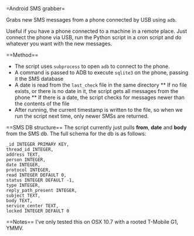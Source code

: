 =Android SMS grabber=

Grabs new SMS messages from a phone connected by USB using `adb`.

Useful if you have a phone connected to a machine in a remote place. Just connect the phone via USB, run the Python script in a cron script and do whatever you want with the new messages.


==Method==
* The script uses `subprocess` to open `adb` to connect to the phone.
* A command is passed to ADB to execute `sqlite3` on the phone, passing it the SMS database
* A date is read from the `last_check` file in the same directory
** If no file exists, or there is no date in it, the script gets all messages from the phone
** If there is a date, the script checks for messages newer than the contents of the file
* After running, the current timestamp is written to the file, so when we run the script next time, only newer SMSs are returned.


==SMS DB structure==
The script currently just pulls __from__, __date__ and __body__ from the SMS db. The full schema for the db is as follows:

	_id INTEGER PRIMARY KEY,
	thread_id INTEGER,
	address TEXT,
	person INTEGER,
	date INTEGER,
	protocol INTEGER,
	read INTEGER DEFAULT 0,
	status INTEGER DEFAULT -1,
	type INTEGER,
	reply_path_present INTEGER,
	subject TEXT,
	body TEXT,
	service_center TEXT,
	locked INTEGER DEFAULT 0


==Notes==
I've only tested this on OSX 10.7 with a rooted T-Mobile G1, YMMV.
